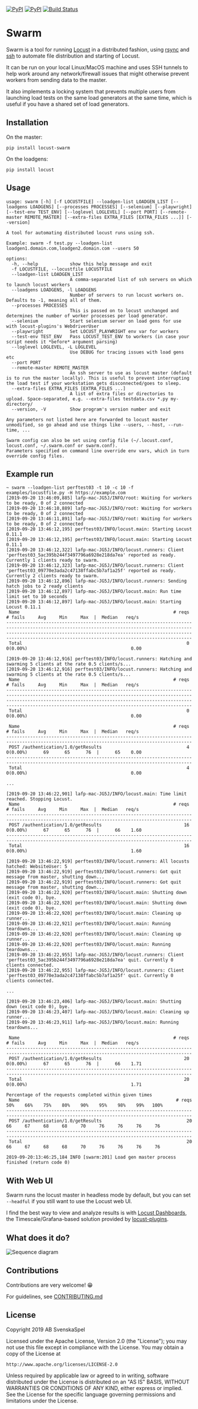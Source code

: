[![PyPI](https://img.shields.io/pypi/v/locust-swarm.svg)](https://pypi.org/project/locust-swarm/)
[![PyPI](https://img.shields.io/pypi/pyversions/locust-swarm.svg)](https://pypi.org/project/locust-swarm/)
[![Build Status](https://github.com/SvenskaSpel/locust-swarm/workflows/Tests/badge.svg)](https://github.com/SvenskaSpel/locust-swarm/actions?query=workflow%3ATests)

# Swarm

Swarm is a tool for running [Locust](https://github.com/locustio/locust) in a distributed fashion, using [rsync](https://linux.die.net/man/1/rsync) and [ssh](https://linux.die.net/man/1/ssh) to automate file distribution and starting of Locust.

It can be run on your local Linux/MacOS machine and uses SSH tunnels to help work around any network/firewall issues that might otherwise prevent workers from sending data to the master.

It also implements a locking system that prevents multiple users from launching load tests on the same load generators at the same time, which is useful if you have a shared set of load generators.

## Installation

On the master:

```
pip install locust-swarm
```

On the loadgens:

```
pip install locust
```

## Usage

```
usage: swarm [-h] [-f LOCUSTFILE] --loadgen-list LOADGEN_LIST [--loadgens LOADGENS] [--processes PROCESSES] [--selenium] [--playwright] [--test-env TEST_ENV] [--loglevel LOGLEVEL] [--port PORT] [--remote-master REMOTE_MASTER] [--extra-files EXTRA_FILES [EXTRA_FILES ...]] [--version]

A tool for automating distributed locust runs using ssh.

Example: swarm -f test.py --loadgen-list loadgen1.domain.com,loadgen2.domain.com --users 50

options:
  -h, --help            show this help message and exit
  -f LOCUSTFILE, --locustfile LOCUSTFILE
  --loadgen-list LOADGEN_LIST
                        A comma-separated list of ssh servers on which to launch locust workers
  --loadgens LOADGENS, -l LOADGENS
                        Number of servers to run locust workers on. Defaults to -1, meaning all of them.
  --processes PROCESSES
                        This is passed on to locust unchanged and determines the number of worker processes per load generator.
  --selenium            Start selenium server on load gens for use with locust-plugins's WebdriverUser
  --playwright          Set LOCUST_PLAYWRIGHT env var for workers
  --test-env TEST_ENV   Pass LOCUST_TEST_ENV to workers (in case your script needs it *before* argument parsing)
  --loglevel LOGLEVEL, -L LOGLEVEL
                        Use DEBUG for tracing issues with load gens etc
  --port PORT
  --remote-master REMOTE_MASTER
                        An ssh server to use as locust master (default is to run the master locally). This is useful to prevent interrupting the load test if your workstation gets disconnected/goes to sleep.
  --extra-files EXTRA_FILES [EXTRA_FILES ...]
                        A list of extra files or directories to upload. Space-separated, e.g. --extra-files testdata.csv *.py my-directory/
  --version, -V         Show program's version number and exit

Any parameters not listed here are forwarded to locust master unmodified, so go ahead and use things like --users, --host, --run-time, ...

Swarm config can also be set using config file (~/.locust.conf, locust.conf, ~/.swarm.conf or swarm.conf).
Parameters specified on command line override env vars, which in turn override config files.
```


## Example run

```
~ swarm --loadgen-list perftest03 -t 10 -c 10 -f examples/locustfile.py -H https://example.com
[2019-09-20 13:46:09,885] lafp-mac-JG5J/INFO/root: Waiting for workers to be ready, 0 of 2 connected
[2019-09-20 13:46:10,889] lafp-mac-JG5J/INFO/root: Waiting for workers to be ready, 0 of 2 connected
[2019-09-20 13:46:11,891] lafp-mac-JG5J/INFO/root: Waiting for workers to be ready, 0 of 2 connected
[2019-09-20 13:46:12,195] perftest03/INFO/locust.main: Starting Locust 0.11.1
[2019-09-20 13:46:12,195] perftest03/INFO/locust.main: Starting Locust 0.11.1
[2019-09-20 13:46:12,322] lafp-mac-JG5J/INFO/locust.runners: Client 'perftest03_5ac395b244f3497796a6928e218da7ea' reported as ready. Currently 1 clients ready to swarm.
[2019-09-20 13:46:12,323] lafp-mac-JG5J/INFO/locust.runners: Client 'perftest03_09770e3ada2c47138ffabc5b7af1a25f' reported as ready. Currently 2 clients ready to swarm.
[2019-09-20 13:46:12,896] lafp-mac-JG5J/INFO/locust.runners: Sending hatch jobs to 2 ready clients
[2019-09-20 13:46:12,897] lafp-mac-JG5J/INFO/locust.main: Run time limit set to 10 seconds
[2019-09-20 13:46:12,897] lafp-mac-JG5J/INFO/locust.main: Starting Locust 0.11.1
 Name                                                          # reqs      # fails     Avg     Min     Max  |  Median   req/s
--------------------------------------------------------------------------------------------------------------------------------------------
--------------------------------------------------------------------------------------------------------------------------------------------
 Total                                                              0     0(0.00%)                                       0.00

[2019-09-20 13:46:12,916] perftest03/INFO/locust.runners: Hatching and swarming 5 clients at the rate 0.5 clients/s...
[2019-09-20 13:46:12,916] perftest03/INFO/locust.runners: Hatching and swarming 5 clients at the rate 0.5 clients/s...
 Name                                                          # reqs      # fails     Avg     Min     Max  |  Median   req/s
--------------------------------------------------------------------------------------------------------------------------------------------
--------------------------------------------------------------------------------------------------------------------------------------------
 Total                                                              0     0(0.00%)                                       0.00

 Name                                                          # reqs      # fails     Avg     Min     Max  |  Median   req/s
--------------------------------------------------------------------------------------------------------------------------------------------
 POST /authentication/1.0/getResults                                4     0(0.00%)      69      65      76  |      65    0.00
--------------------------------------------------------------------------------------------------------------------------------------------
 Total                                                              4     0(0.00%)                                       0.00

...

[2019-09-20 13:46:22,901] lafp-mac-JG5J/INFO/locust.main: Time limit reached. Stopping Locust.
 Name                                                          # reqs      # fails     Avg     Min     Max  |  Median   req/s
--------------------------------------------------------------------------------------------------------------------------------------------
 POST /authentication/1.0/getResults                               16     0(0.00%)      67      65      76  |      66    1.60
--------------------------------------------------------------------------------------------------------------------------------------------
 Total                                                             16     0(0.00%)                                       1.60

[2019-09-20 13:46:22,919] perftest03/INFO/locust.runners: All locusts hatched: WebsiteUser: 5
[2019-09-20 13:46:22,919] perftest03/INFO/locust.runners: Got quit message from master, shutting down...
[2019-09-20 13:46:22,919] perftest03/INFO/locust.runners: Got quit message from master, shutting down...
[2019-09-20 13:46:22,920] perftest03/INFO/locust.main: Shutting down (exit code 0), bye.
[2019-09-20 13:46:22,920] perftest03/INFO/locust.main: Shutting down (exit code 0), bye.
[2019-09-20 13:46:22,920] perftest03/INFO/locust.main: Cleaning up runner...
[2019-09-20 13:46:22,921] perftest03/INFO/locust.main: Running teardowns...
[2019-09-20 13:46:22,920] perftest03/INFO/locust.main: Cleaning up runner...
[2019-09-20 13:46:22,920] perftest03/INFO/locust.main: Running teardowns...
[2019-09-20 13:46:22,955] lafp-mac-JG5J/INFO/locust.runners: Client 'perftest03_5ac395b244f3497796a6928e218da7ea' quit. Currently 0 clients connected.
[2019-09-20 13:46:22,955] lafp-mac-JG5J/INFO/locust.runners: Client 'perftest03_09770e3ada2c47138ffabc5b7af1a25f' quit. Currently 0 clients connected.

...

[2019-09-20 13:46:23,406] lafp-mac-JG5J/INFO/locust.main: Shutting down (exit code 0), bye.
[2019-09-20 13:46:23,407] lafp-mac-JG5J/INFO/locust.main: Cleaning up runner...
[2019-09-20 13:46:23,911] lafp-mac-JG5J/INFO/locust.main: Running teardowns...

 Name                                                          # reqs      # fails     Avg     Min     Max  |  Median   req/s
--------------------------------------------------------------------------------------------------------------------------------------------
 POST /authentication/1.0/getResults                               20     0(0.00%)      67      65      76  |      66    1.71
--------------------------------------------------------------------------------------------------------------------------------------------
 Total                                                             20     0(0.00%)                                       1.71

Percentage of the requests completed within given times
 Name                                                           # reqs    50%    66%    75%    80%    90%    95%    98%    99%   100%
--------------------------------------------------------------------------------------------------------------------------------------------
 POST /authentication/1.0/getResults                                20     66     67     68     68     70     76     76     76     76
--------------------------------------------------------------------------------------------------------------------------------------------
 Total                                                              20     66     67     68     68     70     76     76     76     76

2019-09-20:13:46:25,184 INFO [swarm:201] Load gen master process finished (return code 0)
```

## With Web UI

Swarm runs the locust master in headless mode by default, but you can set `--headful` if you still want to use the Locust web UI.

I find the best way to view and analyze results is with [Locust Dashboards](https://github.com/SvenskaSpel/locust-plugins/tree/master/locust_plugins/dashboards), the Timescale/Grafana-based solution provided by [locust-plugins](https://github.com/SvenskaSpel/locust-plugins/).

## What does it do?

![Sequence diagram](swarm.png)

## Contributions

Contributions are very welcome! 😁

For guidelines, see [CONTRIBUTING.md](CONTRIBUTING.md)

## License

Copyright 2019 AB SvenskaSpel

Licensed under the Apache License, Version 2.0 (the "License");
you may not use this file except in compliance with the License.
You may obtain a copy of the License at

    http://www.apache.org/licenses/LICENSE-2.0

Unless required by applicable law or agreed to in writing, software
distributed under the License is distributed on an "AS IS" BASIS,
WITHOUT WARRANTIES OR CONDITIONS OF ANY KIND, either express or implied.
See the License for the specific language governing permissions and
limitations under the License.